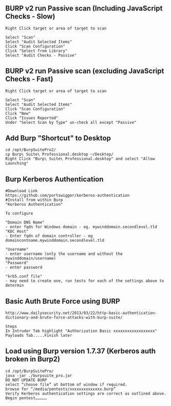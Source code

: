 BURP v2 run Passive scan (Including JavaScript Checks - Slow)
-------------------------------------------------------------
```
Right Click target or area of target to scan

Select "Scan"
Select "Audit Selected Items"
Click "Scan Configuration"
Click "Select from Library"
Select "Audit Checks - Passive"
```


BURP v2 run Passive scan (excluding JavaScript Checks - Fast)
-------------------------------------------------------------
```
Right Click target or area of target to scan

Select "Scan"
Select "Audit Selected Items"
Click "Scan Configuration"
Click "New"
Click "Issues Reported"
Under "Select Scan by Type" un-check all except "Passive"
```

Add Burp "Shortcut" to Desktop
------------------------------
```
cd /opt/BurpSuitePro2/
cp Burp\ Suite\ Professional.desktop ~/Desktop/
Right Click "Burp\ Suite\ Professional.desktop" and select "Allow Launching"
```


Burp Kerberos Authentication
------------------------
```
#Download Link
https://github.com/portswigger/kerberos-authentication
#Install from within Burp
"Kerberos Authentication"

To configure

"Domain DNS Name" 
- enter fqdn for Windows domain - eg. mywinddomain.secondlevel.tld
"KDC Host"
- Enter fqdn of domain controller - eg domaincontname.mywinddomain.secondlevel.tld

"Username"
- enter username (only the username and without the mywinddomain/username)
"Password"
- enter password

"krb5.conf file"
- may need to create one, run tests for each of the settings above to determin

```

Basic Auth Brute Force using BURP
-----------------------------------
```
http://www.dailysecurity.net/2013/03/22/http-basic-authentication-dictionary-and-brute-force-attacks-with-burp-suite/

Steps
In Intruder Tab highlight "Authorization Basic xxxxxxxxxxxxxxxxxx"
Payloads Tab.....Finish later

```


Load using Burp version 1.7.37 (Kerberos auth broken in Burp2)
-----------------------------------
```
cd /opt/BurpSuitePro/
java -jar ./burpsuite_pro.jar
DO NOT UPDATE BURP
select “choose file” at bottom of window if required. 
browse for “/media/pentests/xxxxxxxxxxxxxx.burp”
Verify Kerberos authentication settings are correct as outlined above.
Begin pentest……………
```
